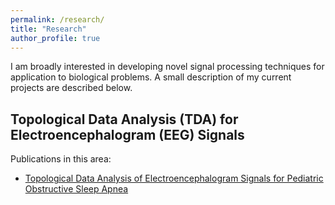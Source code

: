 ```yaml
---
permalink: /research/
title: "Research"
author_profile: true
---
```


I am broadly interested in developing novel signal processing techniques for
application to biological problems. A small description of my current projects
are described below.

## Topological Data Analysis (TDA) for Electroencephalogram (EEG) Signals

Publications in this area:

- [Topological Data Analysis of Electroencephalogram Signals for Pediatric Obstructive Sleep Apnea](http://localhost:4000/publication/2023-04-28-tda-eeg-signals-pediatric-osa)
